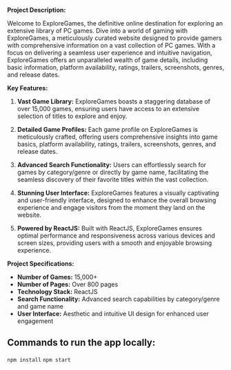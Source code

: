 **Project Description:**

Welcome to ExploreGames, the definitive online destination for exploring an extensive library of PC games. Dive into a world of gaming with ExploreGames, a meticulously curated website designed to provide gamers with comprehensive information on a vast collection of PC games. With a focus on delivering a seamless user experience and intuitive navigation, ExploreGames offers an unparalleled wealth of game details, including basic information, platform availability, ratings, trailers, screenshots, genres, and release dates.

**Key Features:**

1. **Vast Game Library:** ExploreGames boasts a staggering database of over 15,000 games, ensuring users have access to an extensive selection of titles to explore and enjoy.

2. **Detailed Game Profiles:** Each game profile on ExploreGames is meticulously crafted, offering users comprehensive insights into game basics, platform availability, ratings, trailers, screenshots, genres, and release dates.

3. **Advanced Search Functionality:** Users can effortlessly search for games by category/genre or directly by game name, facilitating the seamless discovery of their favorite titles within the vast collection.

4. **Stunning User Interface:** ExploreGames features a visually captivating and user-friendly interface, designed to enhance the overall browsing experience and engage visitors from the moment they land on the website.

5. **Powered by ReactJS:** Built with ReactJS, ExploreGames ensures optimal performance and responsiveness across various devices and screen sizes, providing users with a smooth and enjoyable browsing experience.

**Project Specifications:**

- **Number of Games:** 15,000+
- **Number of Pages:** Over 800 pages
- **Technology Stack:** ReactJS
- **Search Functionality:** Advanced search capabilities by category/genre and game name
- **User Interface:** Aesthetic and intuitive UI design for enhanced user engagement


## Commands to run the app locally:

`npm install`
`npm start`